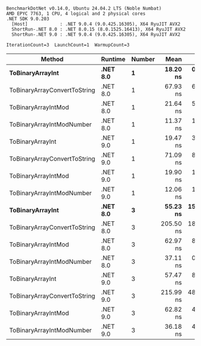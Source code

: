 ```

BenchmarkDotNet v0.14.0, Ubuntu 24.04.2 LTS (Noble Numbat)
AMD EPYC 7763, 1 CPU, 4 logical and 2 physical cores
.NET SDK 9.0.203
  [Host]            : .NET 9.0.4 (9.0.425.16305), X64 RyuJIT AVX2
  ShortRun-.NET 8.0 : .NET 8.0.15 (8.0.1525.16413), X64 RyuJIT AVX2
  ShortRun-.NET 9.0 : .NET 9.0.4 (9.0.425.16305), X64 RyuJIT AVX2

IterationCount=3  LaunchCount=1  WarmupCount=3  

```
| Method                       | Runtime  | Number | Mean      | Error     | StdDev   | Min       | Max       | Gen0   | Allocated |
|----------------------------- |--------- |------- |----------:|----------:|---------:|----------:|----------:|-------:|----------:|
| **ToBinaryArrayInt**             | **.NET 8.0** | **1**      |  **18.20 ns** |  **0.867 ns** | **0.048 ns** |  **18.15 ns** |  **18.24 ns** | **0.0019** |      **32 B** |
| ToBinaryArrayConvertToString | .NET 8.0 | 1      |  67.93 ns |  6.357 ns | 0.348 ns |  67.60 ns |  68.29 ns | 0.0057 |      96 B |
| ToBinaryArrayIntMod          | .NET 8.0 | 1      |  21.64 ns |  5.592 ns | 0.307 ns |  21.29 ns |  21.83 ns | 0.0019 |      32 B |
| ToBinaryArrayIntModNumber    | .NET 8.0 | 1      |  11.37 ns |  1.756 ns | 0.096 ns |  11.31 ns |  11.48 ns | 0.0019 |      32 B |
| ToBinaryArrayInt             | .NET 9.0 | 1      |  19.47 ns |  3.671 ns | 0.201 ns |  19.25 ns |  19.64 ns | 0.0019 |      32 B |
| ToBinaryArrayConvertToString | .NET 9.0 | 1      |  71.09 ns |  8.507 ns | 0.466 ns |  70.71 ns |  71.61 ns | 0.0057 |      96 B |
| ToBinaryArrayIntMod          | .NET 9.0 | 1      |  19.90 ns |  1.991 ns | 0.109 ns |  19.78 ns |  19.99 ns | 0.0019 |      32 B |
| ToBinaryArrayIntModNumber    | .NET 9.0 | 1      |  12.06 ns |  1.555 ns | 0.085 ns |  11.98 ns |  12.15 ns | 0.0019 |      32 B |
| **ToBinaryArrayInt**             | **.NET 8.0** | **3**      |  **55.23 ns** | **15.836 ns** | **0.868 ns** |  **54.52 ns** |  **56.20 ns** | **0.0057** |      **96 B** |
| ToBinaryArrayConvertToString | .NET 8.0 | 3      | 205.50 ns | 18.967 ns | 1.040 ns | 204.43 ns | 206.51 ns | 0.0176 |     296 B |
| ToBinaryArrayIntMod          | .NET 8.0 | 3      |  62.97 ns |  8.915 ns | 0.489 ns |  62.51 ns |  63.48 ns | 0.0057 |      96 B |
| ToBinaryArrayIntModNumber    | .NET 8.0 | 3      |  37.11 ns |  0.628 ns | 0.034 ns |  37.08 ns |  37.14 ns | 0.0057 |      96 B |
| ToBinaryArrayInt             | .NET 9.0 | 3      |  57.47 ns |  8.257 ns | 0.453 ns |  57.12 ns |  57.98 ns | 0.0057 |      96 B |
| ToBinaryArrayConvertToString | .NET 9.0 | 3      | 215.99 ns | 48.818 ns | 2.676 ns | 213.62 ns | 218.89 ns | 0.0176 |     296 B |
| ToBinaryArrayIntMod          | .NET 9.0 | 3      |  62.82 ns |  4.018 ns | 0.220 ns |  62.57 ns |  62.98 ns | 0.0057 |      96 B |
| ToBinaryArrayIntModNumber    | .NET 9.0 | 3      |  36.18 ns |  4.856 ns | 0.266 ns |  35.95 ns |  36.47 ns | 0.0057 |      96 B |
